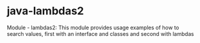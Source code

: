 # java-lambdas2
Module - lambdas2: This module provides usage examples of how to search values, first with an interface and classes and second with lambdas
